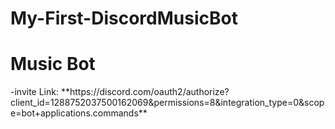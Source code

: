 # My-First-DiscordMusicBot
<h1> Music Bot </h1>
-invite Link: **https://discord.com/oauth2/authorize?client_id=1288752037500162069&permissions=8&integration_type=0&scope=bot+applications.commands**
